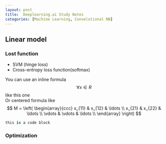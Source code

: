 ```yaml
---
layout: post
title:  Deeplearning.ai Study Notes
categories: [Machine Learning, Convelutional NN]
---
```


## Linear model

### Lost function
* SVM (hinge loss)
* Cross-entropy loss function(softmax) 

You can use an inline formula $$\forall x \in R$$ like this one  
Or centered formula like  
$$
M = \left( \begin{array}{ccc}
x_{11} & x_{12} & \ldots \\
x_{21} & x_{22} & \ldots \\
\vdots & \vdots & \ldots \\
\end{array} \right)
$$

```python
this is a code block
```

### Optimization
    
